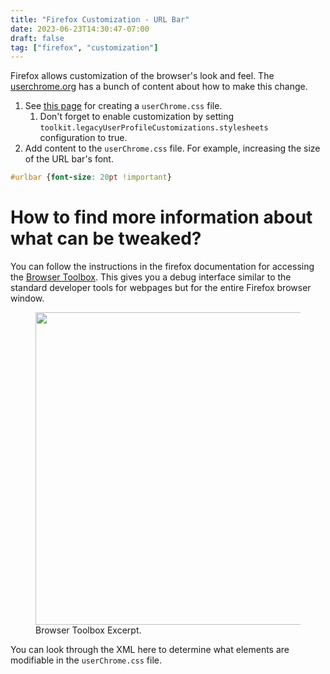 ```yaml
---
title: "Firefox Customization - URL Bar"
date: 2023-06-23T14:30:47-07:00
draft: false
tag: ["firefox", "customization"]
---
```


Firefox allows customization of the browser's look and feel. The [userchrome.org](https://www.userchrome.org/) has a bunch of content about how to make this change.

1.  See [this page](https://www.userchrome.org/how-create-userchrome-css.html) for creating a `userChrome.css` file.
	1.  Don't forget to enable customization by setting `toolkit.legacyUserProfileCustomizations.stylesheets` configuration to true.
2.  Add content to the `userChrome.css` file. For example, increasing the size of the URL bar's font.

```css
#urlbar {font-size: 20pt !important}
```

#  How to find more information about what can be tweaked?

You can follow the instructions in the firefox documentation for accessing the [Browser Toolbox](https://firefox-source-docs.mozilla.org/devtools-user/browser_toolbox/index.html). This gives you a debug interface similar to the standard developer tools for webpages but for the entire Firefox browser window.

<figure class="page-figure">
<img width="500rem" src="/images/BrowserToolbox.png">
<figcaption> Browser Toolbox Excerpt. </figcaption>
</figure>

You can look through the XML here to determine what elements are modifiable in the `userChrome.css` file.
